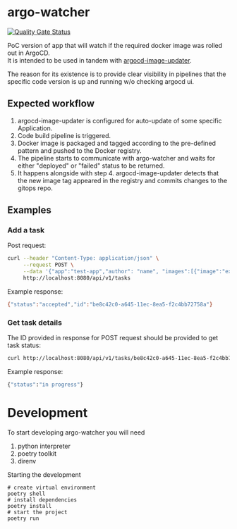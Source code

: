 # argo-watcher
[![Quality Gate Status](https://sonarcloud.io/api/project_badges/measure?project=shini4i_argo-watcher&metric=alert_status)](https://sonarcloud.io/summary/new_code?id=shini4i_argo-watcher)

PoC version of app that will watch if the required docker image was rolled out in ArgoCD.<br>
It is intended to be used in tandem with [argocd-image-updater](https://github.com/argoproj-labs/argocd-image-updater).

The reason for its existence is to provide clear visibility in pipelines that the specific code version is up and running w/o checking argocd ui.

## Expected workflow
1) argocd-image-updater is configured for auto-update of some specific Application.
2) Code build pipeline is triggered.
3) Docker image is packaged and tagged according to the pre-defined pattern and pushed to the Docker registry.
4) The pipeline starts to communicate with argo-watcher and waits for either "deployed" or "failed" status to be returned.
5) It happens alongside with step 4. argocd-image-updater detects that the new image tag appeared in the registry and commits changes to the gitops repo.

## Examples
### Add a task
Post request:
```bash
curl --header "Content-Type: application/json" \
     --request POST \
     --data '{"app":"test-app","author": "name", "images":[{"image":"example", "tag":"v1.8.0"}]}' \
     http://localhost:8080/api/v1/tasks
```
Example response:
```bash
{"status":"accepted","id":"be8c42c0-a645-11ec-8ea5-f2c4bb72758a"}
```
### Get task details
The ID provided in response for POST request should be provided to get task status:
```bash
curl http://localhost:8080/api/v1/tasks/be8c42c0-a645-11ec-8ea5-f2c4bb72758a
```
Example response:
```bash
{"status":"in progress"}
```

# Development

To start developing argo-watcher you will need
1. python interpreter
2. poetry toolkit
3. direnv

Starting the development

```shell
# create virtual environment
poetry shell
# install dependencies
poetry install
# start the project
poetry run
```
